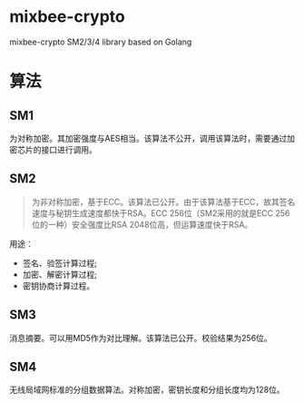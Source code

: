 # mixbee-crypto
mixbee-crypto SM2/3/4 library based on Golang




# 算法
## SM1 
为对称加密。其加密强度与AES相当。该算法不公开，调用该算法时，需要通过加密芯片的接口进行调用。

## SM2
> 为非对称加密，基于ECC。该算法已公开。由于该算法基于ECC，故其签名速度与秘钥生成速度都快于RSA。ECC 256位（SM2采用的就是ECC 256位的一种）安全强度比RSA 2048位高，但运算速度快于RSA。

用途：
* 签名、验签计算过程;  
* 加密、解密计算过程;
* 密钥协商计算过程。

## SM3 
消息摘要。可以用MD5作为对比理解。该算法已公开。校验结果为256位。

## SM4
无线局域网标准的分组数据算法。对称加密，密钥长度和分组长度均为128位。